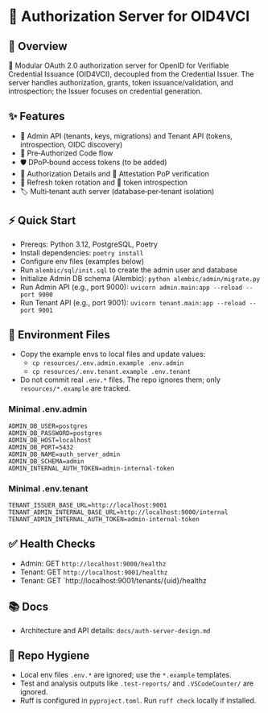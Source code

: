 # 🔐 Authorization Server for OID4VCI

## 📌 Overview

🚀 Modular OAuth 2.0 authorization server for OpenID for Verifiable Credential Issuance (OID4VCI), decoupled from the Credential Issuer. The server handles authorization, grants, token issuance/validation, and introspection; the Issuer focuses on credential generation.

## ✨ Features

- 🧩 Admin API (tenants, keys, migrations) and Tenant API (tokens, introspection, OIDC discovery)
- 🔐 Pre‑Authorized Code flow
- 🛡️ DPoP‑bound access tokens (to be added)
- 📄 Authorization Details and 🧾 Attestation PoP verification
- 🔁 Refresh token rotation and 🧠 token introspection
- 🏷️ Multi‑tenant auth server (database‑per‑tenant isolation)

## ⚡️ Quick Start

- Prereqs: Python 3.12, PostgreSQL, Poetry
- Install dependencies: `poetry install`
- Configure env files (examples below)
- Run `alembic/sql/init.sql` to create the admin user and database
- Initialize Admin DB schema (Alembic): `python alembic/admin/migrate.py`
- Run Admin API (e.g., port 9000): `uvicorn admin.main:app --reload --port 9000`
- Run Tenant API (e.g., port 9001): `uvicorn tenant.main:app --reload --port 9001`

## 🔐 Environment Files

- Copy the example envs to local files and update values:
  - `cp resources/.env.admin.example .env.admin`
  - `cp resources/.env.tenant.example .env.tenant`
- Do not commit real `.env.*` files. The repo ignores them; only `resources/*.example` are tracked.

### Minimal .env.admin

```
ADMIN_DB_USER=postgres
ADMIN_DB_PASSWORD=postgres
ADMIN_DB_HOST=localhost
ADMIN_DB_PORT=5432
ADMIN_DB_NAME=auth_server_admin
ADMIN_DB_SCHEMA=admin
ADMIN_INTERNAL_AUTH_TOKEN=admin-internal-token
```

### Minimal .env.tenant

```
TENANT_ISSUER_BASE_URL=http://localhost:9001
TENANT_ADMIN_INTERNAL_BASE_URL=http://localhost:9000/internal
TENANT_ADMIN_INTERNAL_AUTH_TOKEN=admin-internal-token
```

## ✅ Health Checks

- Admin: GET `http://localhost:9000/healthz`
- Tenant: GET `http://localhost:9001/healthz`
- Tenant: GET `http://localhost:9001/tenants/{uid}/healthz

## 📚 Docs

- Architecture and API details: `docs/auth-server-design.md`

## 🧹 Repo Hygiene

- Local env files `.env.*` are ignored; use the `*.example` templates.
- Test and analysis outputs like `.test-reports/` and `.VSCodeCounter/` are ignored.
- Ruff is configured in `pyproject.toml`. Run `ruff check` locally if installed.
